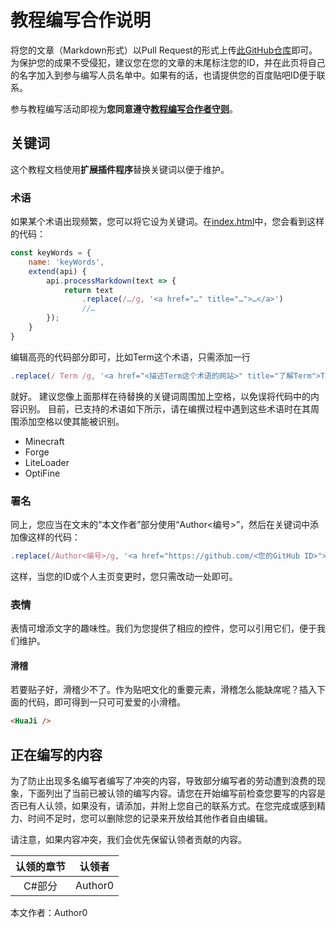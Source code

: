 # 教程编写合作说明
将您的文章（Markdown形式）以Pull Request的形式上传[此GitHub仓库](https://github.com/VEXLife/JuicyLauncher3)即可。为保护您的成果不受侵犯，建议您在您的文章的末尾标注您的ID，并在此页将自己的名字加入到参与编写人员名单中。如果有的话，也请提供您的百度贴吧ID便于联系。

<Note type=warning>
  参与教程编写活动即视为<b>您同意遵守<a href="#/rules">教程编写合作者守则</a></b>。
</Note>

## 关键词
这个教程文档使用**扩展插件程序**替换关键词以便于维护。

### 术语
如果某个术语出现频繁，您可以将它设为关键词。在[index.html](https://github.com/VEXLife/JuicyLauncher3/blob/master/docs/index.html)中，您会看到这样的代码：
``` javascript {highlight: [5,6,7]}
const keyWords = {
    name: 'keyWords',
    extend(api) {
        api.processMarkdown(text => {
            return text
                .replace(/…/g, '<a href="…" title="…">…</a>')
                //…
        });
    }
}
```
编辑高亮的代码部分即可，比如Term这个术语，只需添加一行
``` javascript
.replace(/ Term /g, '<a href="<描述Term这个术语的网站>" title="了解Term">Term</a>')
```
就好。
<Note type=tip>
  建议您像上面那样在待替换的关键词周围加上空格，以免误将代码中的内容识别。
</Note>
目前，已支持的术语如下所示，请在编撰过程中遇到这些术语时在其周围添加空格以使其能被识别。

*  Minecraft 
*  Forge 
*  LiteLoader 
*  OptiFine 

### 署名
同上，您应当在文末的“本文作者”部分使用“Author<编号>”，然后在关键词中添加像这样的代码：
``` javascript
.replace(/Author<编号>/g, '<a href="https://github.com/<您的GitHub ID>">您的GitHub ID</a>（您常用的论坛平台名：<a href="<您在该平台的个人主页链接>">您在该平台的ID</a>）')
```
这样，当您的ID或个人主页变更时，您只需改动一处即可。

### 表情
表情可增添文字的趣味性。我们为您提供了相应的控件，您可以引用它们，便于我们维护。

#### 滑稽
若要贴子好，滑稽少不了。作为贴吧文化的重要元素，滑稽怎么能缺席呢？插入下面的代码，即可得到一只可可爱爱的小滑稽。
``` html
<HuaJi />
```

## 正在编写的内容
为了防止出现多名编写者编写了冲突的内容，导致部分编写者的劳动遭到浪费的现象，下面列出了当前已被认领的编写内容。请您在开始编写前检查您要写的内容是否已有人认领，如果没有，请添加，并附上您自己的联系方式。在您完成或感到精力、时间不足时，您可以删除您的记录来开放给其他作者自由编辑。

<Note type=warning>
  请注意，如果内容冲突，我们会优先保留认领者贡献的内容。
</Note>

| 认领的章节 | 认领者 |
| :-: | :-: |
| C\#部分 | Author0 |

本文作者：Author0
